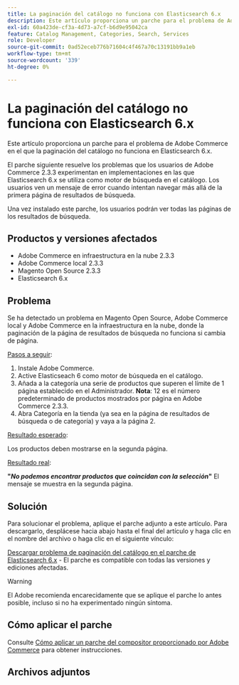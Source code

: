 ```yaml
---
title: La paginación del catálogo no funciona con Elasticsearch 6.x
description: Este artículo proporciona un parche para el problema de Adobe Commerce en el que la paginación del catálogo no funciona en Elasticsearch 6.x.
exl-id: 60a423de-cf3a-4d73-a7cf-b6d9e95042ca
feature: Catalog Management, Categories, Search, Services
role: Developer
source-git-commit: 0ad52eceb776b71604c4f467a70c13191bb9a1eb
workflow-type: tm+mt
source-wordcount: '339'
ht-degree: 0%

---
```


# La paginación del catálogo no funciona con Elasticsearch 6.x

Este artículo proporciona un parche para el problema de Adobe Commerce en el que la paginación del catálogo no funciona en Elasticsearch 6.x.

El parche siguiente resuelve los problemas que los usuarios de Adobe Commerce 2.3.3 experimentan en implementaciones en las que Elasticsearch 6.x se utiliza como motor de búsqueda en el catálogo. Los usuarios ven un mensaje de error cuando intentan navegar más allá de la primera página de resultados de búsqueda.

Una vez instalado este parche, los usuarios podrán ver todas las páginas de los resultados de búsqueda.

## Productos y versiones afectados

* Adobe Commerce en infraestructura en la nube 2.3.3
* Adobe Commerce local 2.3.3
* Magento Open Source 2.3.3
* Elasticsearch 6.x

## Problema

Se ha detectado un problema en Magento Open Source, Adobe Commerce local y Adobe Commerce en la infraestructura en la nube, donde la paginación de la página de resultados de búsqueda no funciona si cambia de página.

<u>Pasos a seguir</u>:

1. Instale Adobe Commerce.
1. Active Elasticseach 6 como motor de búsqueda en el catálogo.
1. Añada a la categoría una serie de productos que superen el límite de 1 página establecido en el Administrador. **Nota**: 12 es el número predeterminado de productos mostrados por página en Adobe Commerce 2.3.3.
1. Abra Categoría en la tienda (ya sea en la página de resultados de búsqueda o de categoría) y vaya a la página 2.

<u>Resultado esperado</u>:

Los productos deben mostrarse en la segunda página.

<u>Resultado real</u>:

**&quot;***No podemos encontrar productos que coincidan con la selección***&quot;** El mensaje se muestra en la segunda página.

## Solución

Para solucionar el problema, aplique el parche adjunto a este artículo. Para descargarlo, desplácese hacia abajo hasta el final del artículo y haga clic en el nombre del archivo o haga clic en el siguiente vínculo:

[Descargar problema de paginación del catálogo en el parche de Elasticsearch 6.x](assets/Catalog_pagination_issue_on_Elasticsearch_6_composer-2019-10-11-08-07-41.patch.zip) - El parche es compatible con todas las versiones y ediciones afectadas.

>[!WARNING]
>
>El Adobe recomienda encarecidamente que se aplique el parche lo antes posible, incluso si no ha experimentado ningún síntoma.

## Cómo aplicar el parche

Consulte [Cómo aplicar un parche del compositor proporcionado por Adobe Commerce](/help/how-to/general/how-to-apply-a-composer-patch-provided-by-magento.md) para obtener instrucciones.

## Archivos adjuntos
